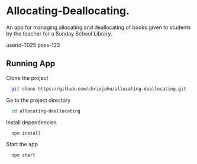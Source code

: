 # Allocating-Deallocating.

An app for managing allocating and deallocating of books given to students by the teacher for a Sunday School Library.

userid-T025
pass-123



## Running App

Clone the project

```bash
  git clone https://github.com/chrixjohn/allocating-deallocating.git
```

Go to the project directory

```bash
  cd allocating-deallocating
```

Install dependencies

```bash
  npm install
```

Start the app

```bash
  npm start
```
